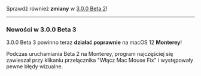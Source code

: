 Sprawdź również **zmiany** w [3.0.0 Beta 2](https://github.com/noah-nuebling/mac-mouse-fix/releases/tag/3.0.0-Beta-2)!

---

### Nowości w 3.0.0 Beta 3

3.0.0 Beta 3 powinno teraz **działać poprawnie** na macOS 12 **Monterey**!

Podczas uruchamiania Beta 2 na Monterey, program najczęściej się zawieszał przy klikaniu przełącznika "Włącz Mac Mouse Fix" i występowały pewne błędy wizualne.